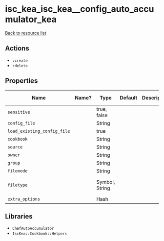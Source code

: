 # isc_kea_isc_kea__config_auto_accumulator_kea

[Back to resource list](../README.md#resources)

## Actions

- `:create`
- `:delete`

## Properties

| Name                        | Name? | Type           | Default | Description | Allowed Values        |
| --------------------------- | ----- | -------------- | ------- | ----------- | --------------------- |
| `sensitive`                 |       | true, false    |         |             |                       |
| `config_file`               |       | String         |         |             |                       |
| `load_existing_config_file` |       | true           |         |             |                       |
| `cookbook`                  |       | String         |         |             |                       |
| `source`                    |       | String         |         |             |                       |
| `owner`                     |       | String         |         |             |                       |
| `group`                     |       | String         |         |             |                       |
| `filemode`                  |       | String         |         |             |                       |
| `filetype`                  |       | Symbol, String |         |             | json, ini, toml, yaml |
| `extra_options`             |       | Hash           |         |             |                       |

## Libraries

- `ChefAutoAccumulator`
- `IscKea::Cookbook::Helpers`
